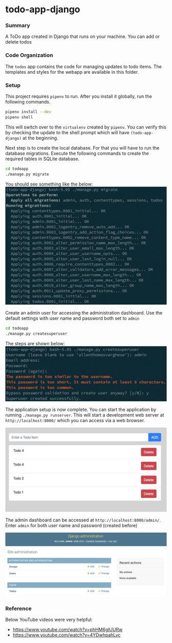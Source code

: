# todo-app-django

### Summary

A ToDo app created in Django that runs on your machine. You can add or delete todos

### Code Organization

The `todos` app contains the code for managing updates to todo items. The templates and styles for the webapp are available in this folder.

### Setup

This project requires `pipenv` to run. After you install it globally, run the following commands.

```bash
pipenv install --dev
pipenv shell
```

This will switch over to the `virtualenv` created by `pipenv`. You can verify this by checking the update to the shell prompt which will have `(todo-app-django)` at the beginning.

Next step is to create the local database. For that you will have to run the database migrations. Execute the following commands to create the required tables in SQLite database.

```bash
cd todoapp
./manage.py migrate
```

You should see something like the below:
![Database migrations](docs/Migrations.png)

Create an admin user for accessing the administration dashboard. Use the default settings with user name and password both set to `admin`

```bash
cd todoapp
./manage.py createsuperuser
```

The steps are shown below:
![Creating admin user](docs/Superuser.png)

The application setup is now complete. You can start the application by running `./manage.py runserver`. This will start a development web server at `http://localhost:8000/` which you can access via a web browser.

![Webapp](docs/Webapp.png)

The admin dashboard can be accessed at `http://localhost:8000/admin/`. Enter `admin` for both user name and password (created before)

![Admin Login](docs/AdminPanel.png)

### Reference

Below YouTube videos were very helpful:

- https://www.youtube.com/watch?v=phHM6glUURw
- https://www.youtube.com/watch?v=4YDwhpahLvc
